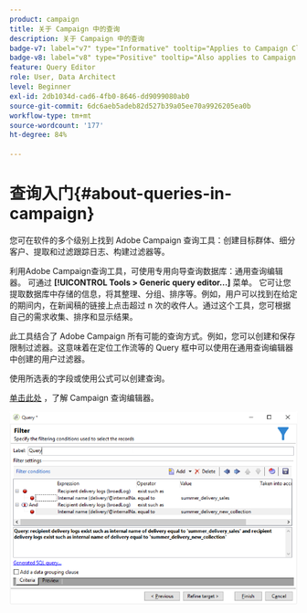 ```yaml
---
product: campaign
title: 关于 Campaign 中的查询
description: 关于 Campaign 中的查询
badge-v7: label="v7" type="Informative" tooltip="Applies to Campaign Classic v7"
badge-v8: label="v8" type="Positive" tooltip="Also applies to Campaign v8"
feature: Query Editor
role: User, Data Architect
level: Beginner
exl-id: 2db1034d-cad6-4fb0-8646-dd9099080ab0
source-git-commit: 6dc6aeb5adeb82d527b39a05ee70a9926205ea0b
workflow-type: tm+mt
source-wordcount: '177'
ht-degree: 84%

---
```


# 查询入门{#about-queries-in-campaign}



您可在软件的多个级别上找到 Adobe Campaign 查询工具：创建目标群体、细分客户、提取和过滤跟踪日志、构建过滤器等。

利用Adobe Campaign查询工具，可使用专用向导查询数据库：通用查询编辑器。 可通过 **[!UICONTROL Tools > Generic query editor...]** 菜单。 它可让您提取数据库中存储的信息，将其整理、分组、排序等。例如，用户可以找到在给定的期间内，在新闻稿的链接上点击超过 n 次的收件人。通过这个工具，您可根据自己的需求收集、排序和显示结果。

此工具结合了 Adobe Campaign 所有可能的查询方式。例如，您可以创建和保存限制过滤器。这意味着在定位工作流等的 Query 框中可以使用在通用查询编辑器中创建的用户过滤器。

使用所选表的字段或使用公式可以创建查询。

[单击此处](../../workflow/using/query.md) ，了解 Campaign 查询编辑器。

![](assets/query_recipients_4.png)
